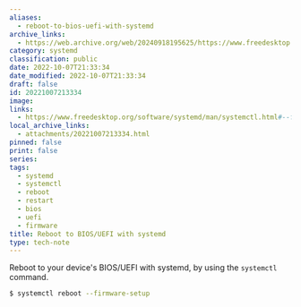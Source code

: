 ```yaml
---
aliases:
  - reboot-to-bios-uefi-with-systemd
archive_links:
  - https://web.archive.org/web/20240918195625/https://www.freedesktop.org/software/systemd/man/latest/systemctl.html
category: systemd
classification: public
date: 2022-10-07T21:33:34
date_modified: 2022-10-07T21:33:34
draft: false
id: 20221007213334
image: 
links:
  - https://www.freedesktop.org/software/systemd/man/systemctl.html#--firmware-setup
local_archive_links:
  - attachments/20221007213334.html
pinned: false
print: false
series: 
tags:
  - systemd
  - systemctl
  - reboot
  - restart
  - bios
  - uefi
  - firmware
title: Reboot to BIOS/UEFI with systemd
type: tech-note
---
```


Reboot to your device's BIOS/UEFI with systemd, by using the `systemctl` command.

```sh
$ systemctl reboot --firmware-setup
```